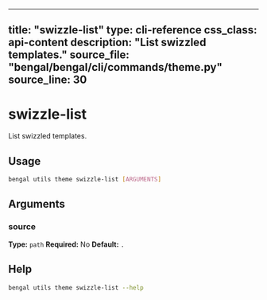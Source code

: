 
---
title: "swizzle-list"
type: cli-reference
css_class: api-content
description: "List swizzled templates."
source_file: "bengal/bengal/cli/commands/theme.py"
source_line: 30
---

# swizzle-list

List swizzled templates.


## Usage

```bash
bengal utils theme swizzle-list [ARGUMENTS]
```

## Arguments

### source

**Type:** `path`
**Required:** No
**Default:** `.`





## Help

```bash
bengal utils theme swizzle-list --help
```